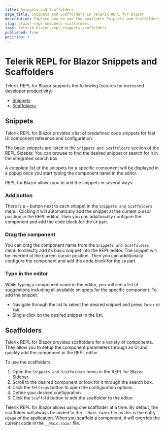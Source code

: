 ```yaml
---
title: Snippets and Scaffolders
page_title: Snippets and Scaffolders in Telerik REPL for Blazor
description: Explore how to use the available Snippets and Scaffolders in Telerik REPL for Blazor
slug: blazor-repl-snippets-scaffolders
tags: telerik,blazor,repl,snippets,scaffolders
published: True
position: 5
---
```


# Telerik REPL for Blazor Snippets and Scaffolders

Telerik REPL for Blazor supports the following features for increased developer productivity:

* [Snippets](#snippets)
* [Scaffolders](#scaffolders)

## Snippets

Telerik REPL for Blazor provides a list of predefined code snippets for fast UI component reference and configuration.

The basic snippets are listed in the `Snippets and Scaffolders` section of the REPL Sidebar. You can browse to find the desired snippet or search for it in the integrated search box.

A complete list of the snippets for a specific component will be displayed in a popup once you start typing the component name in the editor.

REPL for Blazor allows you to add the snippets in several ways:

### Add button

There is a `+` button next to each snippet in the `Snippets and Scaffolders` menu. Clicking it will automatically add the snippet at the current cursor position in the REPL editor. Then you can additionally configure the component and add the code block for the `C#` part.

### Drag the component

You can drag the component name from the `Snippets and Scaffolders` menu to directly add its basic snippet into the REPL editor. The snippet will be inserted at the current cursor position. Then you can additionally configure the component and add the code block for the `C#` part.

### Type in the editor

While typing a component name in the editor, you will see a list of suggestions including all available snippets for the specific component. To add the snippet:

* Navigate through the list to select the desired snippet and press `Enter` or `Tab`. 
* Single click on the desired snippet in the list.


## Scaffolders

Telerik REPL for Blazor provides scaffolders for a variety of components. They allow you to setup the component parameters through an UI and quickly add the component in the REPL editor.

To use the scaffolders:

1. Open the `Snippets and Scaffolders` menu in the REPL for Blazor Sidebar.
1. Scroll to the desired component or look for it through the search box.
1. Click the `Settings` button to open the configuration options.
1. Define your desired configuration.
1. Click the `Scaffold` button to add the scaffolder to the editor.


Telerik REPL for Blazor allows using one scaffolder at a time. By defaut, the scaffolder will always be added to the `__Main.razor` file as this is the entry `@page` of the application. When you scaffold a component, it will override the current code in the `__Main.razor` file.
